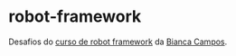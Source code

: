 # robot-framework
Desafios do [curso de robot framework](https://www.youtube.com/playlist?list=PL5ipcSFH2tk8RWxtvuaOK-qpdAvlWkSoo) da [Bianca Campos](https://www.linkedin.com/in/bianca-c-6b6225128/).
